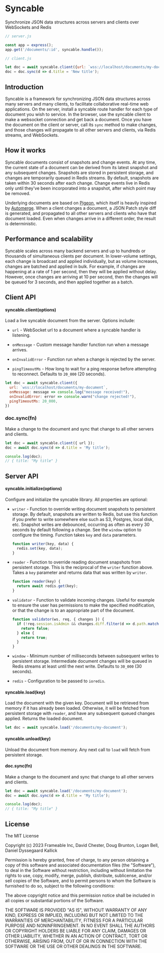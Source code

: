 # Syncable

Synchronize JSON data structures across servers and clients over WebSockets and Redis

```javascript
// server.js

const app = express();
app.get('/documents/:id', syncable.handle());
```

```javascript
// client.js

let doc = await syncable.client({url: `wss://localhost/documents/my-document`});
doc = doc.sync(d => d.title = 'New title');
```

## Introduction

Syncable is a framework for synchronizing JSON data structures across many servers and many clients, to facilitate collaborative real-time web applications.  On the server, install a syncable route handler for each type of document you wish to service.  In the browser, use the syncable client to make a websocket connection and get back a document.  Once you have the document on the client or server, call its `sync` method to make changes, and those changes will propagate to all other servers and clients, via Redis streams, and WebSockets.

## How it works

Syncable documents consist of snapshots and change events.  At any time, the current state of a document can be derived from its latest snapshot and any subsequent changes.  Snapshots are stored in persistent storage, and changes are temporarily queued in Redis streams.  By default, snapshots are taken within 30 seconds after each change.  Change events live in Redis only until they've been incorporated into a snapshot, after which point may be removed.

Underlying documents are based on [Pigeon](https://github.com/frameable/pigeon), which itself is heavily inspired by [Automerge](https://github.com/automerge/automerge).  When a client changes a document, a JSON Patch style diff is generated, and propagated to all other servers and clients who have that document loaded.  Even when changes arrive in a different order, the result is deterministic.

## Performance and scalability

Syncable scales across many backend servers and up to hundreds or thousands of simultaneous clients per document.  In lower-volume settings, each change is broadcast and applied individually, but as volume increases, changes are batched and applied in bulk.  For example, if changes are happening at a rate of 1 per second, then they will be applied without delay. 
 However, once changes are arriving at 10 per second, then the changes will be queued for 3 seconds, and then applied together as a batch.

## Client API

#### syncable.client(options)

Load a live syncable document from the server.  Options include:

- `url` - WebSocket url to a document where a syncable handler is listening.

- `onMessage` - Custom message handler function run when a message arrives.

- `onInvalidError` - Function run when a change is rejected by the server.

- `pingTimeoutMs` - How long to wait for a ping response before attempting to reconnect.  Defaults to `20_000` (20 seconds).

```javascript
let doc = await syncable.client({
  url: `wss://localhost/documents/my-document`,
  onMessage: message => console.log("message received!"),
  onInvalidError: error => console.warn("change rejected!"),
  pingTimeoutMs: 20_000,
})
```

### doc.sync(fn)

Make a change to the document and sync that change to all other servers and clients.

```javascript
let doc = await syncable.client({ url });
doc = await doc.sync(d => d.title = 'My title');

console.log(doc);
// { title: "My title" }
```

## Server API

#### syncable.initialize(options)

Configure and initialize the syncable library.  All properties are optional:

- `writer` - Function to override writing document snapshots to persistent storage.  By default, snapshots are written to Redis, but use this function if you prefer to write somewhere else such as S3, Postgres, local disk, etc.  Snapshot writes are debounced, occurring as often as every 30 seconds by default following a change. See the `window` option to configure the timing.  Function takes `key` and `data` parameters.

  ```javascript
  function writer(key, data) {
    redis.set(key, data);
  }

- `reader` - Function to override reading document snapshots from persistent storage.  This is the reciprocal of the `writer` function above.  Takes a `key` parameter and returns data that was written by `writer`.

  ```javascript
  function reader(key) {
    return await redis.get(key);
  }
  ```

- `validator` - Function to validate incoming changes.  Useful for example to ensure the user has permissions to make the specified modification, or that the change is to an appropriate part of the document.

  ```javascript
  function validator(ws, req, { changes }) {
    if (!req.session.isAdmin && changes.diff.filter(d => d.path.match('/settings')).length) {
      return false;
    } else {
      return true;
    }
  }
  ```

- `window` - Minimum number of milliseconds between subsequent writes to persistent storage.  Intermediate document changes will be queued in Redis streams at least until the next write.  Defaults to `30_000` (30 seconds).

- `redis` - Configuration to be passed to `ioredis`.

#### syncable.load(key)

Load the document with the given key.  Document will be retrieved from memory if it has already been loaded.  Otherwise, it will be fetched from persistent storage with `reader`, and have any subsequent queued changes applied.  Returns the loaded document.

```javascript
let doc = await syncable.load('/documents/my-document');
```

#### syncable.unload(key)

Unload the document from memory.  Any next call to `load` will fetch from persistent storage.

#### doc.sync(fn)

Make a change to the document and sync that change to all other servers and clients.

```javascript
let doc = await syncable.load('/documents/my-document');
doc = await doc.sync(d => d.title = 'My title');

console.log(doc);
// { title: "My title" }
```

## License

The MIT License

Copyright (c) 2023 Frameable Inc, David Chester, Doug Brunton, Logan Bell, Daniel Dyssegaard Kallick

Permission is hereby granted, free of charge, to any person obtaining a copy of this software and associated documentation files (the "Software"), to deal in the Software without restriction, including without limitation the rights to use, copy, modify, merge, publish, distribute, sublicense, and/or sell copies of the Software, and to permit persons to whom the Software is furnished to do so, subject to the following conditions:

The above copyright notice and this permission notice shall be included in all copies or substantial portions of the Software.

THE SOFTWARE IS PROVIDED "AS IS", WITHOUT WARRANTY OF ANY KIND, EXPRESS OR IMPLIED, INCLUDING BUT NOT LIMITED TO THE WARRANTIES OF MERCHANTABILITY, FITNESS FOR A PARTICULAR PURPOSE AND NONINFRINGEMENT. IN NO EVENT SHALL THE AUTHORS OR COPYRIGHT HOLDERS BE LIABLE FOR ANY CLAIM, DAMAGES OR OTHER LIABILITY, WHETHER IN AN ACTION OF CONTRACT, TORT OR OTHERWISE, ARISING FROM, OUT OF OR IN CONNECTION WITH THE SOFTWARE OR THE USE OR OTHER DEALINGS IN THE SOFTWARE.


